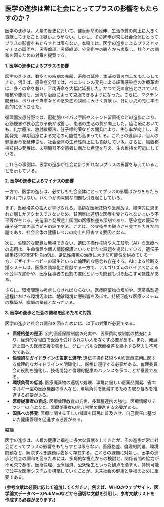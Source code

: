 ## 医学の進歩は常に社会にとってプラスの影響をもたらすのか？

医学の進歩は、人類の歴史において、健康寿命の延伸、生活の質の向上に大きく貢献してきたことは疑いようがない。しかし、その進歩が常に社会全体にとってプラスの影響をもたらすとは限らない。本稿では、医学の進歩によるプラスとマイナスの両面を、医療倫理、医療経済、公衆衛生の観点から考察し、社会との調和を図るための対策を提案する。

**1. 医学の進歩によるプラスの影響**

医学の進歩は、数多くの疾病の克服、寿命の延伸、生活の質の向上をもたらしてきた。例えば、感染症分野では、ペニシリンの発見による細菌感染症の治療革命は、多くの命を救い、平均寿命を大幅に延長した。かつて死の宣告とされていた結核や肺炎も、適切な治療によって克服できるようになった。さらに、ワクチン開発は、ポリオや麻疹などの感染症の撲滅に大きく貢献し、特に小児の死亡率を劇的に低下させた。

循環器疾患分野では、冠動脈バイパス手術やステント留置術などの進歩により、心筋梗塞や狭心症の予後が改善し、患者の生活の質が向上した。癌治療においても、化学療法、放射線療法、分子標的薬などの開発により、生存率が向上し、早期発見・早期治療による完治の可能性も高まっている。これらの進歩は、個人の健康寿命を延伸させ、社会全体の生産性向上にも貢献している。さらに、臓器移植技術の発展は、末期臓器不全患者に新たな希望を与え、生命維持を可能にしている。

これらの事例は、医学の進歩が社会に計り知れないプラスの影響を与えていることを示している。


**2. 医学の進歩によるマイナスの影響**

一方で、医学の進歩は、必ずしも社会全体にとってプラスの影響ばかりをもたらすわけではない。いくつかの深刻な問題も引き起こしている。

まず、医療格差の拡大が挙げられる。高額な医療技術や医薬品は、経済的に恵まれた層しかアクセスできないため、貧困層は適切な医療を受けられないという不平等が生じる。先進国と発展途上国間の医療格差も深刻であり、感染症の蔓延や母子死亡率の高さがその証である。これは、公衆衛生の観点から見ても大きな問題であり、社会全体の健康レベルの向上を阻害する要因となる。

次に、倫理的な問題も無視できない。遺伝子操作技術や人工知能（AI）の医療への応用は、生命倫理や個人情報保護といった新たな課題を提起している。遺伝子編集技術CRISPR-Cas9は、遺伝性疾患の治療に大きな可能性を秘めている一方、デザイナーベビーの誕生といった倫理的な懸念も存在する。AIによる診断支援システムは、医療の効率化に貢献する一方で、アルゴリズムのバイアスによる不公平な診断や、医療従事者の役割の変化といった問題も引き起こす可能性がある。

さらに、環境問題も考慮しなければならない。医療廃棄物の増加や、医薬品製造過程における環境汚染は、地球環境に悪影響を及ぼす。持続可能な医療システムの構築が、喫緊の課題となっている。


**3. 医学の進歩と社会の調和を図るための対策**

医学の進歩と社会の調和を図るためには、以下の対策が必要である。

* **医療格差の是正:** 公的医療保険制度の充実や、医療費助成制度の拡充により、経済的な理由で医療を受けられない人をなくす必要がある。また、発展途上国への医療支援を強化し、グローバルな医療格差を縮小する努力も不可欠である。
* **倫理的なガイドラインの策定と遵守:** 遺伝子操作技術やAIの医療応用に関する倫理的なガイドラインを明確化し、厳格に遵守する必要がある。倫理委員会の役割を強化し、技術開発と倫理的配慮のバランスを保つことが重要である。
* **環境負荷の低減:** 医療廃棄物の適切な処理、環境に優しい医薬品開発、省エネルギー型の医療機器の導入など、環境負荷を低減するための取り組みを推進する必要がある。
* **医療従事者の育成:** 医療倫理教育の充実、多職種連携の強化、医療情報リテラシーの向上など、医療従事者の能力開発を促進する必要がある。
* **国民への啓発:** 医療に関する正しい知識を国民に普及させ、自己責任に基づいた健康管理を促進する必要がある。


**結論**

医学の進歩は、人類の健康と福祉に多大な貢献をしてきたが、その進歩が常に社会にとってプラスの影響をもたらすとは限らない。医療格差、倫理的問題、環境問題など、解決すべき課題は数多く存在する。これらの課題に対処し、医学の進歩と社会の調和を図るためには、多角的な視点からの検討と、関係者間の協力が不可欠である。医療倫理、医療経済、公衆衛生といった観点を踏まえ、持続可能で公平な医療システムを構築していくことが、未来社会の健康と幸福のために重要である。


**(参考文献は必要に応じて追加してください。例えば、WHOのウェブサイト、医学論文データベースPubMedなどから適切な文献を引用し、参考文献リストを作成する必要があります。)**

